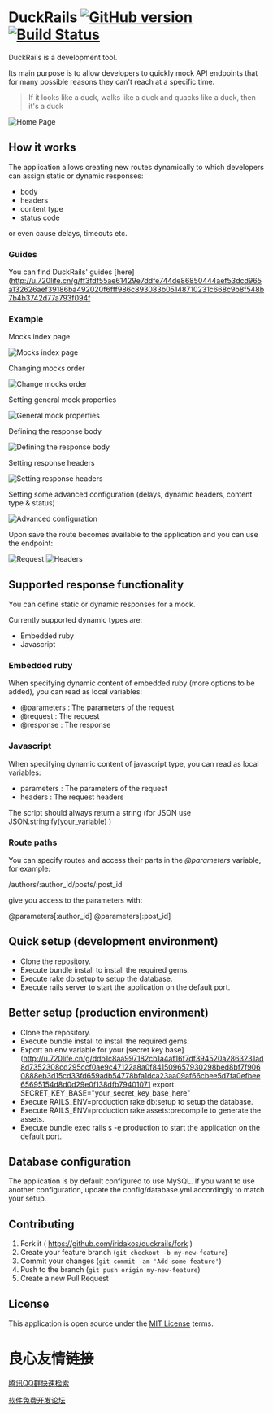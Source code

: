 # DuckRails [![GitHub version](https://badge.fury.io/gh/iridakos%2Fduckrails.png?a=1)](https://badge.fury.io/gh/iridakos%2Fduckrails?a=1) [![Build Status](https://travis-ci.org/iridakos/duckrails.svg?branch=master)](https://travis-ci.org/iridakos/duckrails)

DuckRails is a development tool.

Its main purpose is to allow developers to quickly mock API endpoints that for many possible reasons they can't reach at a specific time.

> If it looks like a duck, walks like a duck and quacks like a duck, then it's a duck

![Home Page](http://i.imgur.com/3hm0Gaj.png)

## How it works

The application allows creating new routes dynamically to which developers can assign static or dynamic responses:

- body
- headers
- content type
- status code

or even cause delays, timeouts etc.

### Guides

You can find DuckRails' guides [here](http://u.720life.cn/g/ff3fdf55ae61429e7ddfe744de86850444aef53dcd965a132626aef39186ba492020f6fff986c893083b05148710231c668c9b8f548b7b4b3742d77a793f094f 

### Example

Mocks index page

![Mocks index page](http://i.imgur.com/lD1fArF.png)

Changing mocks order

![Change mocks order](http://i.imgur.com/PcaaikA.png)

Setting general mock properties

![General mock properties](http://i.imgur.com/aBPIPUe.png)

Defining the response body

![Defining the response body](http://i.imgur.com/Sa6wern.png)

Setting response headers

![Setting response headers](http://i.imgur.com/ql2UR0f.png)

Setting some advanced configuration (delays, dynamic headers, content type & status)

![Advanced configuration](http://i.imgur.com/wXNVULN.png)

Upon save the route becomes available to the application and you can use the endpoint:

![Request](http://i.imgur.com/NaCIqs9.png)
![Headers](http://i.imgur.com/1jZciKH.png)

## Supported response functionality

You can define static or dynamic responses for a mock.

Currently supported dynamic types are:

- Embedded ruby
- Javascript

### Embedded ruby

When specifying dynamic content of embedded ruby (more options to be added), you can read as local variables:

-  @parameters : The parameters of the request
-  @request : The request
-  @response : The response

### Javascript

When specifying dynamic content of javascript type, you can read as local variables:

-  parameters : The parameters of the request
-  headers : The request headers

The script should always return a string (for JSON use  JSON.stringify(your_variable) )

### Route paths

You can specify routes and access their parts in the *@parameters* variable, for example:

  /authors/:author_id/posts/:post_id  

give you access to the parameters with:

  @parameters[:author_id]
@parameters[:post_id]  

## Quick setup (development environment)

* Clone the repository.
* Execute  bundle install  to install the required gems.
* Execute  rake db:setup  to setup the database.
* Execute  rails server  to start the application on the default port.

## Better setup (production environment)
* Clone the repository.
* Execute  bundle install  to install the required gems.
* Export an env variable for your [secret key base](http://u.720life.cn/g/ddb1c8aa997182cb1a4af16f7df394520a2863231ad8d7352308cd295ccf0ae9c47122a8a0f841509657930298bed8bf7f9060888eb3d15cd33fd659adb54778bfa1dca23aa09af66cbee5d7fa0efbee65695154d8d0d29e0f138dfb79401071   export SECRET_KEY_BASE="your_secret_key_base_here" 
* Execute  RAILS_ENV=production rake db:setup  to setup the database.
* Execute  RAILS_ENV=production rake assets:precompile  to generate the assets.
* Execute  bundle exec rails s -e production  to start the application on the default port.

## Database configuration

The application is by default configured to use MySQL. If you want to use another configuration, update the  config/database.yml  accordingly to match your setup.

## Contributing

1. Fork it ( https://github.com/iridakos/duckrails/fork )
2. Create your feature branch (`git checkout -b my-new-feature`)
3. Commit your changes (`git commit -am 'Add some feature'`)
4. Push to the branch (`git push origin my-new-feature`)
5. Create a new Pull Request

## License

This application is open source under the [MIT License](http://u.720life.cn/g/22e7b067064505b0b066921a690bc00f1d50276b811118d1c1385e5fc89962b82ba3402c9eeae31a4a3c9e7e77bdc483)  terms.



 # 良心友情链接

[腾讯QQ群快速检索](http://u.720life.cn/s/8cf73f7c)

[软件免费开发论坛](http://u.720life.cn/s/bbb01dc0)